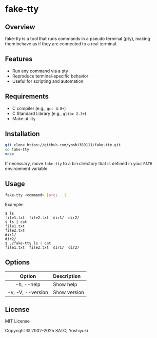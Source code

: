 # fake-tty

## Overview

fake-tty is a tool that runs commands in a pseudo terminal (pty), making them behave as if they are connected to a real terminal.

## Features

- Run any command via a pty
- Reproduce terminal-specific behavior
- Useful for scripting and automation

## Requirements

- C compiler (e.g., `gcc 4.0+`)
- C Standard Library (e.g., `glibc 2.3+`)
- Make utility

## Installation

```sh
git clone https://github.com/yoshi389111/fake-tty.git
cd fake-tty
make
```

If necessary, move `fake-tty` to a bin directory that is defined in your `PATH` environment variable.

## Usage

```sh
fake-tty <command> [args...]
```

Example:

```console
$ ls
file1.txt  file2.txt  dir1/  dir2/
$ ls | cat
file1.txt
file2.txt
dir1/
dir2/
$ ./fake-tty ls | cat
file1.txt  file2.txt  dir1/  dir2/
```

## Options

|      Option       | Description  |
| :---------------: | :----------- |
|    -h, --help     | Show help    |
| -v, -V, --version | Show version |

## License

MIT License

Copyright &copy; 2002-2025 SATO, Yoshiyuki

